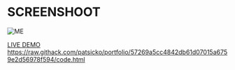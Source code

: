 # SCREENSHOOT

![ME](https://user-images.githubusercontent.com/63926982/175802775-f65a1a90-19de-4986-95a7-3d0647b0fd47.png)

[LIVE DEMO](https://raw.githack.com/patsicko/portfolio/57269a5cc4842db61d07015a6759e2d56978f594/code.html) <https://raw.githack.com/patsicko/portfolio/57269a5cc4842db61d07015a6759e2d56978f594/code.html>



